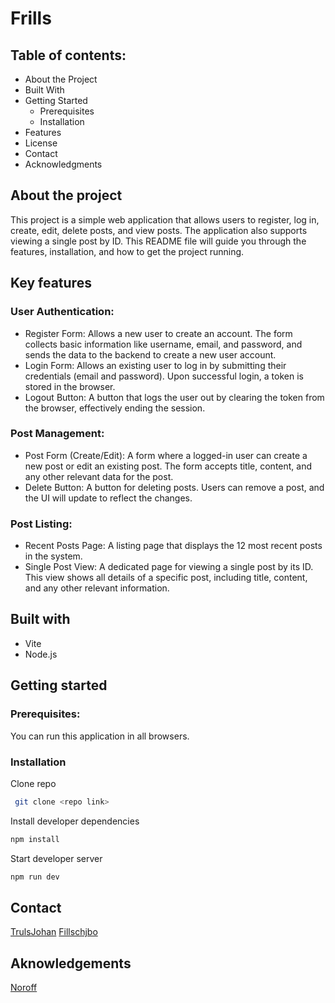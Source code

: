 # Frills

## Table of contents:

- About the Project
- Built With
- Getting Started
  - Prerequisites
  - Installation
- Features
- License
- Contact
- Acknowledgments

## About the project
This project is a simple web application that allows users to register, log in, create, edit, delete posts, and view posts. The application also supports viewing a single post by ID. This README file will guide you through the features, installation, and how to get the project running.

## Key features
### User Authentication:
- Register Form: Allows a new user to create an account. The form collects basic information like username, email, and password, and sends the data to the backend to create a new user account.
- Login Form: Allows an existing user to log in by submitting their credentials (email and password). Upon successful login, a token is stored in the browser.
- Logout Button: A button that logs the user out by clearing the token from the browser, effectively ending the session.
  
### Post Management:
- Post Form (Create/Edit): A form where a logged-in user can create a new post or edit an existing post. The form accepts title, content, and any other relevant data for the post.
- Delete Button: A button for deleting posts. Users can remove a post, and the UI will update to reflect the changes.
  
### Post Listing:
- Recent Posts Page: A listing page that displays the 12 most recent posts in the system.
- Single Post View: A dedicated page for viewing a single post by its ID. This view shows all details of a specific post, including title, content, and any other relevant information.

## Built with
- Vite
- Node.js

## Getting started

### Prerequisites:
You can run this application in all browsers.

### Installation

Clone repo
```bash
 git clone <repo link>
```

Install developer dependencies
```bash
npm install
```

Start developer server
```bash
npm run dev
```

## Contact
[TrulsJohan](https://github.com/frills-social)
[Fillschjbo](https://github.com/TrulsJohan)

## Aknowledgements
[Noroff](https://github.com/NoroffFEU)

  
  
  
